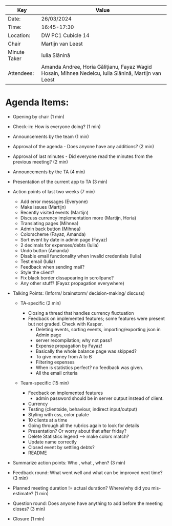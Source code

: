 | Key | Value                                                                                                       |
| --- |-------------------------------------------------------------------------------------------------------------|
| Date: | 26/03/2024                                                                                                |
| Time: | 16:45-17:30                                                                                               |
| Location: | DW PC1 Cubicle 14                                                                                     |
| Chair | Martijn van Leest                                                                                         |
| Minute Taker | Iulia Slănină                                                                                      |
| Attendees: | Amanda Andree, Horia Găliţianu, Fayaz Wagid Hosain, Mihnea Nedelcu, Iulia Slănină, Martijn van Leest |  


# Agenda Items:
- Opening by chair (1 min)
- Check-in: How is everyone doing? (1 min)
- Announcements by the team (1 min)  
- Approval of the agenda - Does anyone have any additions? (2 min)  
- Approval of last minutes - Did everyone read the minutes from the previous meeting? (2 min)  
- Announcements by the TA (4 min)  

- Presentation of the current app to TA (3 min)   

- Action points of last two weeks (7 min)
    - Add error messages (Everyone)
    - Make issues (Martijn)
    - Recently visited events (Martijn)
    - Discuss currency implementation more (Martijn, Horia)
    - Translating pages (Mihnea)
    - Admin back button (Mihnea)
    - Colorscheme (Fayaz, Amanda)
    - Sort event by date in admin page (Fayaz)
    - 2 decimals for expenses/debts (Iulia)
    - Undo button (Amanda)
    - Disable email functionality when invalid credentials (Iulia)
    - Test email (Iulia)
    - Feedback when sending mail?
    - Style the client?
    - Fix black border dissapearing in scrollpane?
    - Any other stuff? (Fayaz propagation everywhere)

- Talking Points: (Inform/ brainstorm/ decision-making/ discuss)
    - TA-specific (2 min)
        - Closing a thread that handles currency fluctuation
        - Feedback on implemented features; some features were present but not graded. Check with Kasper.
            - Deleting events, sorting events, importing/exporting json in Admin page
            - server recompilation; why not pass?
            - Expense propagation by Fayaz!
            - Basically the whole balance page was skipped?
            - To give money from A to B
            - Filtering expenses
            - When is statistics perfect? no feedback was given.
            - All the email criteria
    
    - Team-specific (15 min)
        - Feedback on implemented features
            - admin password should be in server output instead of client.
        - Currency
        - Testing (clientside, behaviour, indirect input/output)
        - Styling with css, color palate
        - 10 clients at a time
        - Going through all the rubrics again to look for details
        - Presentation? Or worry about that after friday?
        - Delete Statistics legend --> make colors match?
        - Update name correctly
        - Closed event by settling debts?
        - README
- Summarize action points: Who , what , when? (3 min)   
- Feedback round: What went well and what can be improved next time? (3 min)  
- Planned meeting duration != actual duration? Where/why did you mis-estimate? (1 min)
- Question round: Does anyone have anything to add before the meeting closes? (3 min)  
- Closure (1 min)


